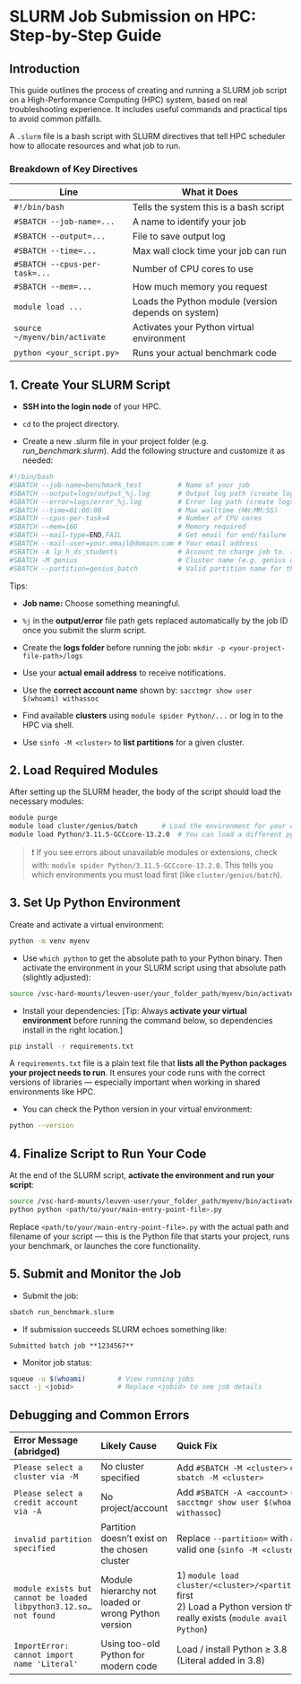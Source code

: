# SLURM Job Submission on HPC: Step-by-Step Guide

## Introduction

This guide outlines the process of creating and running a SLURM job script on a High-Performance Computing (HPC) system, based on real troubleshooting experience. It includes useful commands and practical tips to avoid common pitfalls.

A `.slurm` file is a bash script with SLURM directives that tell HPC scheduler how to allocate resources and what job to run.

### Breakdown of Key Directives

| Line                          | What it Does                                        |
| ----------------------------- | --------------------------------------------------- |
| `#!/bin/bash`                 | Tells the system this is a bash script              |
| `#SBATCH --job-name=...`      | A name to identify your job                         |
| `#SBATCH --output=...`        | File to save output log                             |
| `#SBATCH --time=...`          | Max wall clock time your job can run                |
| `#SBATCH --cpus-per-task=...` | Number of CPU cores to use                          |
| `#SBATCH --mem=...`           | How much memory you request                         |
| `module load ...`             | Loads the Python module (version depends on system) |
| `source ~/myenv/bin/activate` | Activates your Python virtual environment           |
| `python <your_script.py>`       | Runs your actual benchmark code                     |


## 1. Create Your SLURM Script

* **SSH into the login node** of your HPC.

* `cd` to the project directory.

* Create a new .slurm file in your project folder (e.g. *run_benchmark.slurm*). Add the following structure and customize it as needed:

```bash
#!/bin/bash
#SBATCH --job-name=benchmark_test         # Name of your job
#SBATCH --output=logs/output_%j.log       # Output log path (create logs folder first)
#SBATCH --error=logs/error_%j.log         # Error log path (create logs folder first)
#SBATCH --time=01:00:00                   # Max walltime (HH:MM:SS)
#SBATCH --cpus-per-task=4                 # Number of CPU cores
#SBATCH --mem=16G                         # Memory required
#SBATCH --mail-type=END,FAIL              # Get email for end/failure
#SBATCH --mail-user=your.email@domain.com # Your email address
#SBATCH -A lp_h_ds_students               # Account to charge job to. (Adjust if different)
#SBATCH -M genius                         # Cluster name (e.g. genius or wice) 
#SBATCH --partition=genius_batch          # Valid partition name for that cluster

```

Tips:

+ **Job name:** Choose something meaningful.

+ `%j` in the **output/error** file path gets replaced automatically by the job ID once you submit the slurm script.

+ Create the **logs folder** before running the job: `mkdir -p <your-project-file-path>/logs`

+ Use your **actual email address** to receive notifications.

+ Use the **correct account name** shown by: `sacctmgr show user $(whoami) withassoc`

+ Find available **clusters** using `module spider Python/...` or log in to the HPC via shell.

+ Use `sinfo -M <cluster>` to **list partitions** for a given cluster.


## 2. Load Required Modules

After setting up the SLURM header, the body of the script should load the necessary modules:

```bash
module purge
module load cluster/genius/batch      # Load the environment for your cluster
module load Python/3.11.5-GCCcore-13.2.0  # You can load a different python version
```

> ❗ If you see errors about unavailable modules or extensions, check with: 
> `module spider Python/3.11.5-GCCcore-13.2.0`. 
> This tells you which environments you must load first (like `cluster/genius/batch`).


## 3. Set Up Python Environment

Create and activate a virtual environment:

```bash
python -m venv myenv
```

* Use `which python` to get the absolute path to your Python binary. Then activate the environment in your SLURM script using that absolute path (slightly adjusted):

```bash
source /vsc-hard-mounts/leuven-user/your_folder_path/myenv/bin/activate
```

* Install your dependencies: [Tip: Always **activate your virtual environment** before running the command below, so dependencies install in the right location.]

```bash
pip install -r requirements.txt
```

A `requirements.txt` file is a plain text file that **lists all the Python packages your project needs to run**. It ensures your code runs with the correct versions of libraries — especially important when working in shared environments like HPC.

* You can check the Python version in your virtual environment:

```bash
python --version
```


## 4. Finalize Script to Run Your Code

At the end of the SLURM script, **activate the environment and run your script**:

```bash
source /vsc-hard-mounts/leuven-user/your_folder_path/myenv/bin/activate
python python <path/to/your/main-entry-point-file>.py
```

Replace `<path/to/your/main-entry-point-file>.py` with the actual path and filename of your script — this is the Python file that starts your project, runs your benchmark, or launches the core functionality.


## 5. Submit and Monitor the Job

* Submit the job:

```bash
sbatch run_benchmark.slurm
```

* If submission succeeds SLURM echoes something like:

```
Submitted batch job **1234567**
```

* Monitor job status:

```bash
squeue -u $(whoami)        # View running jobs
sacct -j <jobid>           # Replace <jobid> to see job details
```

## Debugging and Common Errors

| Error Message (abridged)                                               | Likely Cause                                        | Quick Fix                                                                                                                    |
| :--------------------------------------------------------------------- | :-------------------------------------------------- | :--------------------------------------------------------------------------------------------------------------------------- |
| `Please select a cluster via -M`                                       | No cluster specified                                | Add `#SBATCH -M <cluster>` or `sbatch -M <cluster>`                                                                          |
| `Please select a credit account via -A`                                | No project/account                                  | Add `#SBATCH -A <account>` (see `sacctmgr show user $(whoami) withassoc`)                                                    |
| `invalid partition specified`                                          | Partition doesn’t exist on the chosen cluster       | Replace `--partition=` with a valid one (`sinfo -M <cluster>`)                                                               |
| `module exists but cannot be loaded`<br/>`libpython3.12.so… not found` | Module hierarchy not loaded or wrong Python version | 1) `module load cluster/<cluster>/<partition>` first<br/>2) Load a Python version that really exists (`module avail Python`) |
| `ImportError: cannot import name 'Literal'`                            | Using too-old Python for modern code                | Load / install Python ≥ 3.8 (Literal added in 3.8)                                                                           |

